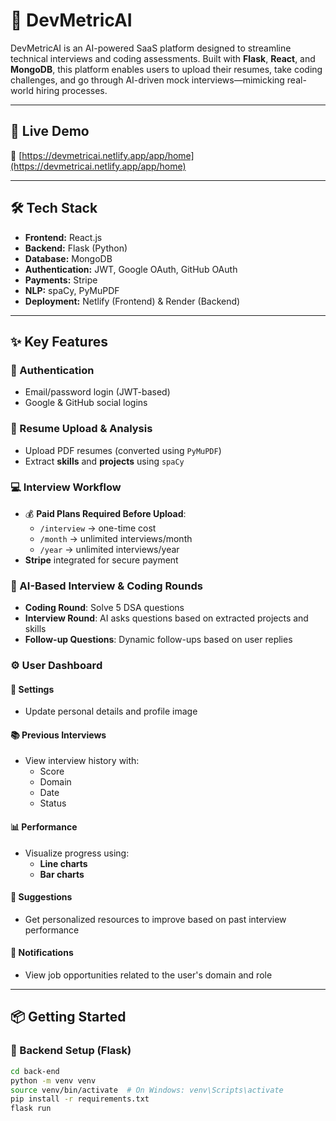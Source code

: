 # 💼 DevMetricAI

DevMetricAI is an AI-powered SaaS platform designed to streamline technical interviews and coding assessments. Built with **Flask**, **React**, and **MongoDB**, this platform enables users to upload their resumes, take coding challenges, and go through AI-driven mock interviews—mimicking real-world hiring processes.

---

## 🚀 Live Demo

🔗 [https://devmetricai.netlify.app/app/home](https://devmetricai.netlify.app/app/home)

---

## 🛠️ Tech Stack

- **Frontend:** React.js
- **Backend:** Flask (Python)
- **Database:** MongoDB
- **Authentication:** JWT, Google OAuth, GitHub OAuth
- **Payments:** Stripe
- **NLP:** spaCy, PyMuPDF
- **Deployment:** Netlify (Frontend) & Render (Backend)

---

## ✨ Key Features

### 🧾 Authentication
- Email/password login (JWT-based)
- Google & GitHub social logins

### 📄 Resume Upload & Analysis
- Upload PDF resumes (converted using `PyMuPDF`)
- Extract **skills** and **projects** using `spaCy`

### 💻 Interview Workflow
- 💰 **Paid Plans Required Before Upload**:
  - `/interview` → one-time cost
  - `/month` → unlimited interviews/month
  - `/year` → unlimited interviews/year  
- **Stripe** integrated for secure payment

### 🧠 AI-Based Interview & Coding Rounds
- **Coding Round**: Solve 5 DSA questions
- **Interview Round**: AI asks questions based on extracted projects and skills
- **Follow-up Questions**: Dynamic follow-ups based on user replies

### ⚙️ User Dashboard

#### 👤 Settings
- Update personal details and profile image

#### 📚 Previous Interviews
- View interview history with:
  - Score
  - Domain
  - Date
  - Status

#### 📊 Performance
- Visualize progress using:
  - **Line charts**
  - **Bar charts**

#### 📌 Suggestions
- Get personalized resources to improve based on past interview performance

#### 🔔 Notifications
- View job opportunities related to the user's domain and role

---

## 📦 Getting Started

### 🔧 Backend Setup (Flask)
```bash
cd back-end
python -m venv venv
source venv/bin/activate  # On Windows: venv\Scripts\activate
pip install -r requirements.txt
flask run
